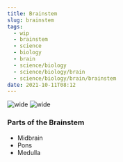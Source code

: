 ```yaml
---
title: Brainstem
slug: brainstem
tags:
  - wip
  - brainstem
  - science
  - biology
  - brain
  - science/biology
  - science/biology/brain
  - science/biology/brain/brainstem
date: 2021-10-11T08:12
---
```


![wide](https://upload.wikimedia.org/wikipedia/commons/7/7b/Brainstem.png "image from Wikimedia Commons (cc)")
![wide](https://upload.wikimedia.org/wikipedia/commons/e/e0/Blausen_0114_BrainstemAnatomy.png "image from Wikimedia Commons (cc)")

### Parts of the Brainstem

- Midbrain
- Pons
- Medulla

